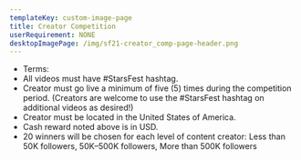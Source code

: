 ```yaml
---
templateKey: custom-image-page
title: Creator Competition
userRequirement: NONE
desktopImagePage: /img/sf21-creator_comp-page-header.png
---
```

* Terms:
* All videos must have #StarsFest hashtag.
* Creator must go live a minimum of five (5) times during the competition period. (Creators are welcome to use the #StarsFest hashtag on additional videos as desired!)
* Creator must be located in the United States of America.
* Cash reward noted above is in USD.
* 20 winners will be chosen for each level of content creator: Less than 50K followers, 50K–500K followers, More than 500K followers